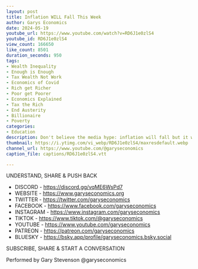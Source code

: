 ```yaml
---
layout: post
title: Inflation WILL Fall This Week
author: Garys Economics
date: 2024-05-19
youtube_url: https://www.youtube.com/watch?v=RD6J1e0zlS4
youtube_id: RD6J1e0zlS4
view_count: 166650
like_count: 8501
duration_seconds: 950
tags:
- Wealth Inequality
- Enough is Enough
- Tax Wealth Not Work
- Economics of Covid
- Rich get Richer
- Poor get Poorer
- Economics Explained
- Tax the Rich
- End Austerity
- Billionaire
- Poverty
categories:
- Education
description: Don't believe the media hype: inflation will fall but it won't make a big difference to your life.
thumbnail: https://i.ytimg.com/vi_webp/RD6J1e0zlS4/maxresdefault.webp
channel_url: https://www.youtube.com/@garyseconomics
caption_file: captions/RD6J1e0zlS4.vtt

---
```


UNDERSTAND, SHARE & PUSH BACK

- DISCORD - https://discord.gg/vqME6WsPd7
- WEBSITE - https://www.garyseconomics.org
- TWITTER  - https://twitter.com/garyseconomics
- FACEBOOK - https://www.facebook.com/garyseconomics
- INSTAGRAM  - https://www.instagram.com/garyseconomics
- TIKTOK - https://www.tiktok.com/@garyseconomics
- YOUTUBE -  https://www.youtube.com/garyseconomics
- PATREON - https://patreon.com/garyseconomics
- BLUESKY - https://bsky.app/profile/garyseconomics.bsky.social

SUBSCRIBE, SHARE & START A CONVERSATION

Performed by Gary Stevenson
@garyseconomics
